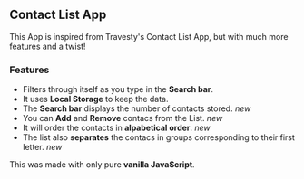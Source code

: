 ## Contact List App
This App is inspired from Travesty's Contact List App, but with much more features and a twist!
    
### Features  
+ Filters through itself as you type in the **Search bar**.  
+ It uses **Local Storage** to keep the data.  
+ The **Search bar** displays the number of contacts stored.  *new*  
+ You can **Add** and **Remove** contacs from the List. *new*  
+ It will order the contacts in **alpabetical order**.  *new*
+ The list also **separates** the contacs in groups corresponding to their first letter. *new*  
  
This was made with only pure **vanilla JavaScript**. 